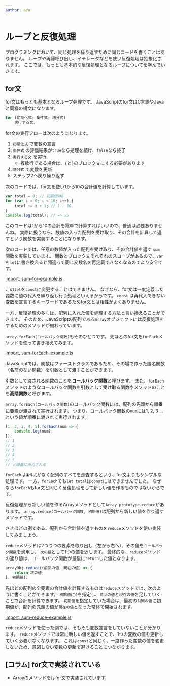 ```yaml
---
author: azu
---
```


# ループと反復処理


プログラミングにおいて、同じ処理を繰り返すために同じコードを書くことはありません。
ループや再帰呼び出し、イテレータなどを使い反復処理は抽象化されます。
ここでは、もっとも基本的な反復処理となるループについてを学んでいきます。

## for文

for文はもっとも基本となるループ処理です。
JavaScriptのfor文はC言語やJavaと同様の構文になります。

```js
for (初期化式; 条件式; 増分式)
    実行する文;
```

for文の実行フローは次のようになります。

1. `初期化式` で変数の宣言
2. `条件式` の評価結果が`true`なら処理を続け、`false`なら終了
3. `実行する文` を実行
    - 複数行である場合は、`{`と`}`のブロック文にする必要があります
4. `増分式` で変数を更新
5. ステップ2へ戻り繰り返す

次のコードでは、for文を使い1から10の合計値を計算しています。

```js
var total = 0; // 初期値は0
for (var i = 0; i < 10; i++) {
    total += i + 1; // 1...10
}
console.log(total); // => 55
```

このコードは1から10の合計を電卓で計算すればいいので、普通は必要ありませんね。
実際に扱うなら、数値の入った配列を受け取り、その合計を計算して返すという関数を実装することになります。

次のコードでは、任意の数値が入った配列を受け取り、その合計値を返す `sum` 関数を実装しています。
関数とブロック文それぞれのスコープがあるので、`var`を`let`に書き換えると間違って同じ変数名を再定義できなくなるのでより安全です。
<!-- スコープの説明をしてない -->

[import, sum-for-example.js](./src/sum-for-example.js)

この`let`を`const`に変更することはできません。
なぜなら、for文は一度定義した変数に値の代入を繰り返し行う処理といえるからです。
`const` は再代入できない変数を宣言するキーワードであるためfor文とは相性がよくありません。

一方、反復処理の多くは、配列に入れた値を処理する方法と言い換えることができます。
そのため、JavaScriptの配列である`Array`オブジェクトには反復処理をするためのメソッドが備わっています。

`array.forEach(コールバック関数)`もそのひとつです。
先ほどのfor文を`forEach`メソッドを使って書き換えてみます。

[import, sum-forEach-example.js](./src/sum-forEach-example.js)

JavaScriptでは、関数はファーストクラスであるため、その場で作った匿名関数（名前のない関数）を引数として渡すことができます。

引数として渡される関数のことを**コールバック関数**と呼びます。
また、`forEach`メソッドのようなコールバック関数を引数として受け取る関数やメソッドのことを**高階関数**と呼びます。

`array.forEach(コールバック関数)`のコールバック関数には、配列の先頭から順番に要素が渡されて実行されます。
つまり、コールバック関数の`num`には1, 2, 3 …という値が順番に渡されて実行されます。

```js
[1, 2, 3, 4, 5].forEach(num => {
    console.log(num);
});
// 1
// 2
// 3
// 4
// 5
// と順番に出力される
```

`forEach`は`条件式`がなく配列のすべてを走査するという、for文よりもシンプルな処理です。
一方、`forEach`でも`let total`は`const`にはできませんでした。
なぜなら`forEach`もfor文と同じく反復処理をして新しい値を作るものではないからです。

反復処理から新しい値を作るArrayメソッドとして`Array.prototype.reduce`があります。
`array.reduce(コールバック関数, 初期値)`は配列から新しい値を作り返すメソッドです。

さきほどの例である、配列から合計値を返すものを`reduce`メソッドを使い実装してみましょう。

`reduce`メソッドは2つづつの要素を取り出し（左から右へ）、その値を`コールバック関数`を適用し、
`次の値`として1つの値を返します。
最終的な、`reduce`メソッドの返り値は、コールバック関数が最後に`return`した値となります。

```js
arrayObj.reduce((前回の値, 現在の値) => {
    return 次の値;
}, 初期値);
```

先ほどの配列の全要素の合計値を計算するものは`reduce`メソッドでは、次のように書くことができます。
`初期値`に`0`を指定し、`前回の値`と`現在の値`を足していくことで合計を計算できます。
`初期値`を指定していた場合は、最初の`前回の値`に初期値が、配列の先頭の値が`現在の値`となった常体で開始されます。

[import, sum-reduce-example.js](./src/sum-reduce-example.js)

`reduce`メソッドを使った例では、そもそも変数宣言をしていないことが分かります。
`reduce`メソッドでは常に新しい値を返すことで、1つの変数の値を更新していく必要がなくなります。
これは`const`と同じく、一度作った変数の値を変更しないため、意図しない変数の更新を避けることにつながります。

## [コラム] for文で実装されている

- Arrayのメソッドをはfor文で実装されています
